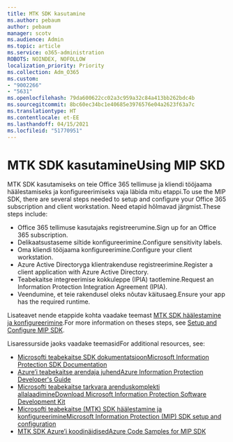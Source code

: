 ```yaml
---
title: MTK SDK kasutamine
ms.author: pebaum
author: pebaum
manager: scotv
ms.audience: Admin
ms.topic: article
ms.service: o365-administration
ROBOTS: NOINDEX, NOFOLLOW
localization_priority: Priority
ms.collection: Adm_O365
ms.custom:
- "9002266"
- "5631"
ms.openlocfilehash: 79da600622cc02a3c959a32c84a413bb262bdc4b
ms.sourcegitcommit: 8bc60ec34bc1e40685e3976576e04a2623f63a7c
ms.translationtype: HT
ms.contentlocale: et-EE
ms.lasthandoff: 04/15/2021
ms.locfileid: "51770951"
---
```

# <a name="using-mip-skd"></a><span data-ttu-id="41e53-102">MTK SDK kasutamine</span><span class="sxs-lookup"><span data-stu-id="41e53-102">Using MIP SKD</span></span>

<span data-ttu-id="41e53-103">MTK SDK kasutamiseks on teie Office 365 tellimuse ja kliendi tööjaama häälestamiseks ja konfigureerimiseks vaja läbida mitu etappi.</span><span class="sxs-lookup"><span data-stu-id="41e53-103">To use the MIP SDK, there are several steps needed to setup and configure your Office 365 subscription and client workstation.</span></span> <span data-ttu-id="41e53-104">Need etapid hõlmavad järgmist.</span><span class="sxs-lookup"><span data-stu-id="41e53-104">These steps include:</span></span>

- <span data-ttu-id="41e53-105">Office 365 tellimuse kasutajaks registreerumine.</span><span class="sxs-lookup"><span data-stu-id="41e53-105">Sign up for an Office 365 subscription.</span></span>
- <span data-ttu-id="41e53-106">Delikaatsustaseme siltide konfigureerimine.</span><span class="sxs-lookup"><span data-stu-id="41e53-106">Configure sensitivity labels.</span></span>
- <span data-ttu-id="41e53-107">Oma kliendi tööjaama konfigureerimine.</span><span class="sxs-lookup"><span data-stu-id="41e53-107">Configure your client workstation.</span></span>
- <span data-ttu-id="41e53-108">Azure Active Directoryga klientrakenduse registreerimine.</span><span class="sxs-lookup"><span data-stu-id="41e53-108">Register a client application with Azure Active Directory.</span></span>
- <span data-ttu-id="41e53-109">Teabekaitse integreerimise kokkuleppe (IPIA) taotlemine.</span><span class="sxs-lookup"><span data-stu-id="41e53-109">Request an Information Protection Integration Agreement (IPIA).</span></span>
- <span data-ttu-id="41e53-110">Veendumine, et teie rakendusel oleks nõutav käitusaeg.</span><span class="sxs-lookup"><span data-stu-id="41e53-110">Ensure your app has the required runtime.</span></span>

<span data-ttu-id="41e53-111">Lisateavet nende etappide kohta vaadake teemast [MTK SDK häälestamine ja konfigureerimine](https://docs.microsoft.com/information-protection/develop/setup-configure-mip).</span><span class="sxs-lookup"><span data-stu-id="41e53-111">For more information on theses steps, see [Setup and Configure MIP SDK](https://docs.microsoft.com/information-protection/develop/setup-configure-mip).</span></span>

<span data-ttu-id="41e53-112">Lisaressurside jaoks vaadake teemasid</span><span class="sxs-lookup"><span data-stu-id="41e53-112">For additional resources, see:</span></span>

- [<span data-ttu-id="41e53-113">Microsofti teabekaitse SDK dokumentatsioon</span><span class="sxs-lookup"><span data-stu-id="41e53-113">Microsoft Information Protection SDK Documentation</span></span>](https://docs.microsoft.com/information-protection/develop/)
- [<span data-ttu-id="41e53-114">Azure’i teabekaitse arendaja juhend</span><span class="sxs-lookup"><span data-stu-id="41e53-114">Azure Information Protection Developer's Guide</span></span>](https://docs.microsoft.com/azure/information-protection/develop/developers-guide)
- [<span data-ttu-id="41e53-115">Microsofti teabekaitse tarkvara arenduskomplekti allalaadimine</span><span class="sxs-lookup"><span data-stu-id="41e53-115">Download Microsoft Information Protection Software Development Kit</span></span>](https://www.microsoft.com/download/details.aspx?id=57392)
- [<span data-ttu-id="41e53-116">Microsofti teabekaitse (MTK) SDK häälestamine ja konfigureerimine</span><span class="sxs-lookup"><span data-stu-id="41e53-116">Microsoft Information Protection (MIP) SDK setup and configuration</span></span>](https://docs.microsoft.com/information-protection/develop/setup-configure-mip)
- [<span data-ttu-id="41e53-117">MTK SDK Azure’i koodinäidised</span><span class="sxs-lookup"><span data-stu-id="41e53-117">Azure Code Samples for MIP SDK</span></span>](https://azure.microsoft.com/resources/samples/?sort=0&term=mipsdk)
